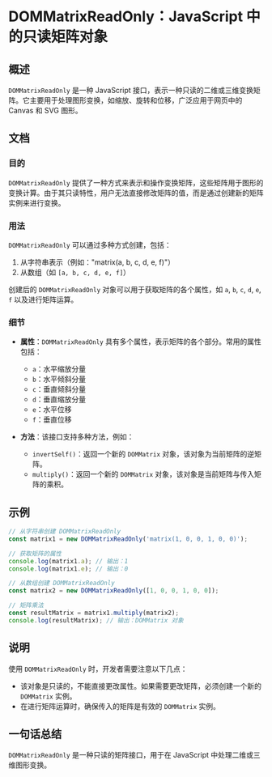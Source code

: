 <!--
Meta Description: # DOMMatrixReadOnly：JavaScript 中的只读矩阵对象 ## 概述 `DOMMatrixReadOnly` 是一种 JavaScript 接口，表示一种只读的二维或三维变换矩阵。它主要用于处理图形变换，如缩放、旋转和位移，广泛应用于网页中的 Canvas 和 SVG 图形。 ...
Meta Keywords: dommatrixreadonly, dommatrix, javascript, matrix1, const
-->

# DOMMatrixReadOnly：JavaScript 中的只读矩阵对象

## 概述
`DOMMatrixReadOnly` 是一种 JavaScript 接口，表示一种只读的二维或三维变换矩阵。它主要用于处理图形变换，如缩放、旋转和位移，广泛应用于网页中的 Canvas 和 SVG 图形。

## 文档
### 目的
`DOMMatrixReadOnly` 提供了一种方式来表示和操作变换矩阵，这些矩阵用于图形的变换计算。由于其只读特性，用户无法直接修改矩阵的值，而是通过创建新的矩阵实例来进行变换。

### 用法
`DOMMatrixReadOnly` 可以通过多种方式创建，包括：

1. 从字符串表示（例如："matrix(a, b, c, d, e, f)"）
2. 从数组（如 `[a, b, c, d, e, f]`）

创建后的 `DOMMatrixReadOnly` 对象可以用于获取矩阵的各个属性，如 `a`, `b`, `c`, `d`, `e`, `f` 以及进行矩阵运算。

### 细节
- **属性**：`DOMMatrixReadOnly` 具有多个属性，表示矩阵的各个部分。常用的属性包括：
  - `a`：水平缩放分量
  - `b`：水平倾斜分量
  - `c`：垂直倾斜分量
  - `d`：垂直缩放分量
  - `e`：水平位移
  - `f`：垂直位移

- **方法**：该接口支持多种方法，例如：
  - `invertSelf()`：返回一个新的 `DOMMatrix` 对象，该对象为当前矩阵的逆矩阵。
  - `multiply()`：返回一个新的 `DOMMatrix` 对象，该对象是当前矩阵与传入矩阵的乘积。

## 示例
```javascript
// 从字符串创建 DOMMatrixReadOnly
const matrix1 = new DOMMatrixReadOnly('matrix(1, 0, 0, 1, 0, 0)');

// 获取矩阵的属性
console.log(matrix1.a); // 输出：1
console.log(matrix1.e); // 输出：0

// 从数组创建 DOMMatrixReadOnly
const matrix2 = new DOMMatrixReadOnly([1, 0, 0, 1, 0, 0]);

// 矩阵乘法
const resultMatrix = matrix1.multiply(matrix2);
console.log(resultMatrix); // 输出：DOMMatrix 对象
```

## 说明
使用 `DOMMatrixReadOnly` 时，开发者需要注意以下几点：
- 该对象是只读的，不能直接更改属性。如果需要更改矩阵，必须创建一个新的 `DOMMatrix` 实例。
- 在进行矩阵运算时，确保传入的矩阵是有效的 `DOMMatrix` 实例。

## 一句话总结
`DOMMatrixReadOnly` 是一种只读的矩阵接口，用于在 JavaScript 中处理二维或三维图形变换。